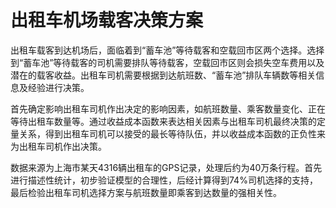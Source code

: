 # 出租车机场载客决策方案

出租车载客到达机场后，面临着到“蓄车池”等待载客和空载回市区两个选择。选择到“蓄车池”等待载客的司机需要排队等待载客，空载回市区则会损失空车费用以及潜在的载客收益。出租车司机需要根据到达航班数、“蓄车池”排队车辆数等相关信息及经验进行决策。

首先确定影响出租车司机作出决定的影响因素，如航班数量、乘客数量变化、正在等待出租车数量等。通过收益成本函数来表达相关因素与出租车司机最终决策的定量关系，得到出租车司机可以接受的最长等待队伍，并以收益成本函数的正负性来为出租车司机作出决策。

数据来源为上海市某天4316辆出租车的GPS记录，处理后约为40万条行程。首先进行描述性统计，初步验证模型的合理性，后经计算得到74%司机选择的支持，最后检验出租车司机选择方案与航班数量即乘客到达数量的强相关性。
